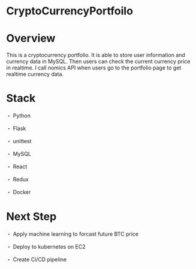 # CryptoCurrencyPortfoilo

# Overview
This is a cryptocurrency portfolio. It is able to store user information and currency data in MySQL. Then users can check the current currency price in realtime.
I call nomics API when users go to the portfolio page to get realtime currency data.


# Stack
・ Python

・ Flask

・ unittest

・ MySQL

・ React

・ Redux

・ Docker

# Next Step
・ Apply machine learning to forcast future BTC price

・ Deploy to kubernetes on EC2

・ Create Ci/CD pipeline
